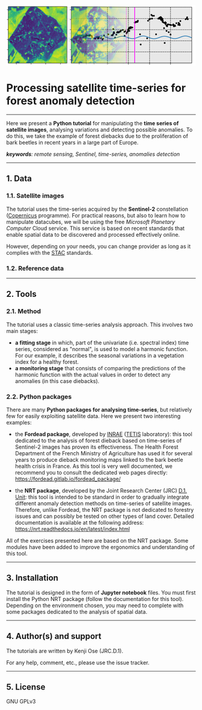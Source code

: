 ![fig_nrt](img/bandeau.png)

# Processing satellite time-series for forest anomaly detection

---

Here we present a **Python tutorial** for manipulating the **time series of satellite images**, analysing variations and detecting possible anomalies. To do this, we take the example of forest diebacks due to the proliferation of bark beetles in recent years in a large part of Europe.

***keywords**: remote sensing, Sentinel, time-series, anomalies detection*

---

## 1. Data

### 1.1. Satellite images

The tutorial uses the time-series acquired by the **Sentinel-2** constellation ([Copernicus](https://www.copernicus.eu/en) programme). For practical reasons, but also to learn how to manipulate datacubes, we will be using the free *Microsoft Planetary Computer* Cloud service. This service is based on recent standards that enable spatial data to be discovered and processed effectively online.

However, depending on your needs, you can change provider as long as it complies with the [STAC](https://stacspec.org/en) standards. 

### 1.2. Reference data

<to fill>

---

## 2. Tools

### 2.1. Method 

The tutorial uses a classic time-series analysis approach. This involves two main stages: 
- **a fitting stage** in which, part of the univariate (i.e. spectral index) time series, considered as "normal", is used to model a harmonic function. For our example, it describes the seasonal variations in a vegetation index for a healthy forest.
- **a monitoring stage** that consists of comparing the predictions of the harmonic function with the actual values in order to detect any anomalies (in this case diebacks).

### 2.2. Python packages

There are many **Python packages for analysing time-series**, but relatively few for easily exploiting satellite data. Here we present two interesting examples:

- the **Fordead package**, developed by [INRAE](https://www.inrae.fr/en) ([TETIS](https://www.umr-tetis.fr/index.php/en/) laboratory): this tool dedicated to the analysis of forest dieback based on time-series of Sentinel-2 images has proven its effectiveness. The Health Forest Department of the French Ministry of Agriculture has used it for several years to produce dieback monitoring maps linked to the bark beetle health crisis in France. As this tool is very well documented, we recommend you to consult the dedicated web pages directly: https://fordead.gitlab.io/fordead_package/

- the **NRT package**, developed by the Joint Research Center (JRC) [D.1. Unit](https://forest.jrc.ec.europa.eu/en/): this tool is intended to be standard in order to gradually integrate different anomaly detection methods on time-series of satellite images. Therefore, unlike Fordead, the NRT package is not dedicated to forestry issues and can possibly be tested on other types of land cover. Detailed documentation is available at the following address: https://nrt.readthedocs.io/en/latest/index.html

All of the exercises presented here are based on the NRT package. Some modules have been added to improve the ergonomics and understanding of this tool.

---

## 3. Installation

The tutorial is designed in the form of **Jupyter notebook** files. You must first install the Python NRT package (follow the documentation for this tool). Depending on the environment chosen, you may need to complete with some packages dedicated to the analysis of spatial data.

---

## 4. Author(s) and support
The tutorials are written by Kenji Ose (JRC.D.1). 

For any help, comment, etc., please use the issue tracker.

---

## 5. License
GNU GPLv3 
